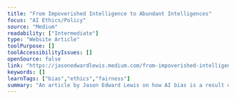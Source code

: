 ```yaml
---
title: "From Impoverished Intelligence to Abundant Intelligences"
focus: "AI Ethics/Policy"
source: "Medium"
readability: ["Intermediate"]
type: "Website Article"
toolPurpose: []
toolAccessibilityIssues: []
openSource: false
link: "https://jasonedwardlewis.medium.com/from-impoverished-intelligence-to-abundant-intelligences-90559f718e7f"
keywords: []
learnTags: ["bias","ethics","fairness"]
summary: "An article by Jason Edward Lewis on how AI bias is a result of an epistemology problem, not an ethics problem, in the technology industry. "
---
```


